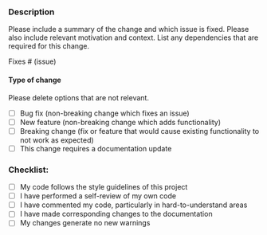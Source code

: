 <!-- Please read https://github.com/ajbura/cinny/CONTRIBUTING.md before submitting your pull request -->

### Description

Please include a summary of the change and which issue is fixed. Please also include relevant motivation and context. List any dependencies that are required for this change.

Fixes # (issue)

#### Type of change

Please delete options that are not relevant.

- [ ] Bug fix (non-breaking change which fixes an issue)
- [ ] New feature (non-breaking change which adds functionality)
- [ ] Breaking change (fix or feature that would cause existing functionality to not work as expected)
- [ ] This change requires a documentation update

### Checklist:

- [ ] My code follows the style guidelines of this project
- [ ] I have performed a self-review of my own code
- [ ] I have commented my code, particularly in hard-to-understand areas
- [ ] I have made corresponding changes to the documentation
- [ ] My changes generate no new warnings
